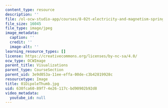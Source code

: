 ```yaml
---
content_type: resource
description: ''
file: /ol-ocw-studio-app/courses/8-02t-electricity-and-magnetism-spring-2005/630fca6089f74e26117cbd90902b92d8_01DipoleThumb.jpg
file_size: 16045
file_type: image/jpeg
image_metadata:
  caption: ''
  credit: ''
  image-alt: ''
learning_resource_types: []
license: https://creativecommons.org/licenses/by-nc-sa/4.0/
ocw_type: OCWImage
parent_title: Visualizations
parent_type: CourseSection
parent_uid: 3e9d053a-11ee-effa-00de-c3b42819928c
resourcetype: Image
title: 01DipoleThumb.jpg
uid: 630fca60-89f7-4e26-117c-bd90902b92d8
video_metadata:
  youtube_id: null
---
```

